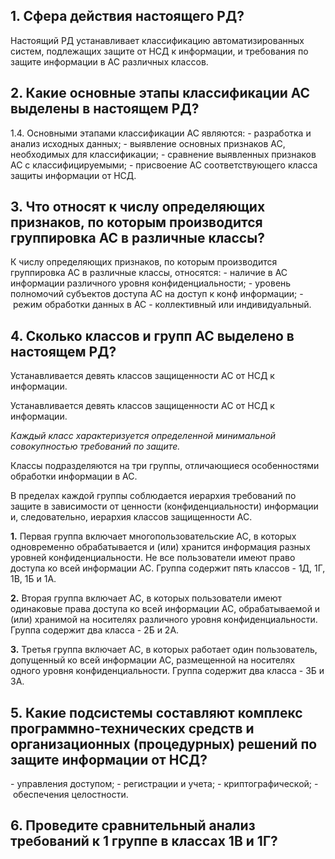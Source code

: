 ## 1. Сфера действия настоящего РД?
Настоящий РД устанавливает классификацию автоматизированных систем, подлежащих защите от НСД к информации, и требования по защите информации в АС различных классов.
## 2. Какие основные этапы классификации АС выделены в настоящем РД?
1.4. Основными этапами классификации АС являются:
- разработка и анализ исходных данных;
- выявление основных признаков АС, необходимых для классификации;
- сравнение выявленных признаков АС с классифицируемыми;
- присвоение АС соответствующего класса защиты информации от НСД.
## 3. Что относят к числу определяющих признаков, по которым производится группировка АС в различные классы?
К числу определяющих признаков, по которым производится группировка АС в различные классы, относятся:
- наличие в АС информации различного уровня конфиденциальности;
- уровень полномочий субъектов доступа АС на доступ к конф информации;
- режим обработки данных в АС - коллективный или индивидуальный.

## 4. Сколько классов и групп АС выделено в настоящем РД?
Устанавливается девять классов защищенности АС от НСД к информации.

Устанавливается девять классов защищенности АС от НСД к информации.

_Каждый класс характеризуется определенной минимальной совокупностью требований по защите._

Классы подразделяются на три группы, отличающиеся особенностями обработки информации в АС.

В пределах каждой группы соблюдается иерархия требований по защите в зависимости от ценности (конфиденциальности) информации и, следовательно, иерархия классов защищенности АС.

**1.** Первая группа включает многопользовательские АС, в которых одновременно обрабатывается и (или) хранится информация разных уровней конфиденциальности. Не все пользователи имеют право доступа ко всей информации АС. Группа содержит пять классов - 1Д, 1Г, 1В, 1Б и 1А.

**2.** Вторая группа включает АС, в которых пользователи имеют одинаковые права доступа ко всей информации АС, обрабатываемой и (или) хранимой на носителях различного уровня конфиденциальности. Группа содержит два класса - 2Б и 2А.

**3.** Третья группа включает АС, в которых работает один пользователь, допущенный ко всей информации АС, размещенной на носителях одного уровня конфиденциальности. Группа содержит два класса - 3Б и 3А.
## 5. Какие подсистемы составляют комплекс программно-технических средств и организационных (процедурных) решений по защите информации от НСД?
- управления доступом;
- регистрации и учета;
- криптографической;
- обеспечения целостности.
## 6. Проведите сравнительный анализ требований к 1 группе в классах 1В и 1Г?